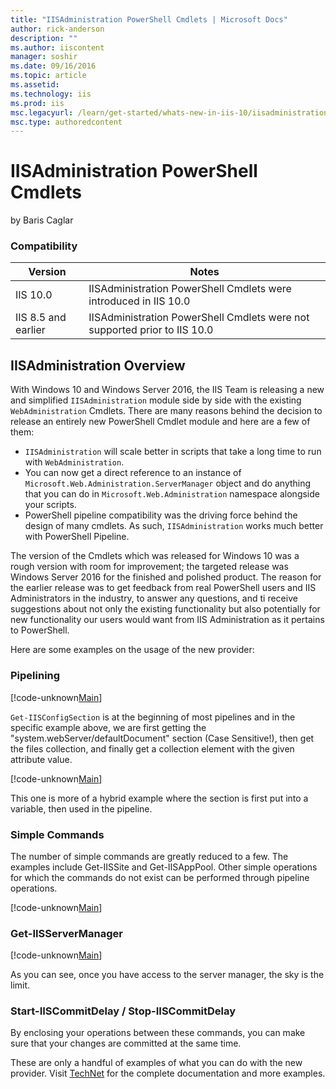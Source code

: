```yaml
---
title: "IISAdministration PowerShell Cmdlets | Microsoft Docs"
author: rick-anderson
description: ""
ms.author: iiscontent
manager: soshir
ms.date: 09/16/2016
ms.topic: article
ms.assetid: 
ms.technology: iis
ms.prod: iis
msc.legacyurl: /learn/get-started/whats-new-in-iis-10/iisadministration-powershell-cmdlets
msc.type: authoredcontent
---
```

IISAdministration PowerShell Cmdlets
====================
by Baris Caglar

### Compatibility


| Version | Notes |
| --- | --- |
| IIS 10.0 | IISAdministration PowerShell Cmdlets were introduced in IIS 10.0 |
| IIS 8.5 and earlier | IISAdministration PowerShell Cmdlets were not supported prior to IIS 10.0 |


## IISAdministration Overview

With Windows 10 and Windows Server 2016, the IIS Team is releasing a new and simplified `IISAdministration` module side by side with the existing `WebAdministration` Cmdlets. There are many reasons behind the decision to release an entirely new PowerShell Cmdlet module and here are a few of them:

- `IISAdministration` will scale better in scripts that take a long time to run with `WebAdministration`.
- You can now get a direct reference to an instance of `Microsoft.Web.Administration.ServerManager` object and do anything that you can do in `Microsoft.Web.Administration` namespace alongside your scripts.
- PowerShell pipeline compatibility was the driving force behind the design of many cmdlets. As such, `IISAdministration` works much better with PowerShell Pipeline.

The version of the Cmdlets which was released for Windows 10 was a rough version with room for improvement; the targeted release was Windows Server 2016 for the finished and polished product. The reason for the earlier release was to get feedback from real PowerShell users and IIS Administrators in the industry, to answer any questions, and ti receive suggestions about not only the existing functionality but also potentially for new functionality our users would want from IIS Administration as it pertains to PowerShell.

Here are some examples on the usage of the new provider:

### Pipelining

[!code-unknown[Main](iisadministration-powershell-cmdlets/samples/sample-134411-1.unknown)]

`Get-IISConfigSection` is at the beginning of most pipelines and in the specific example above, we are first getting the &quot;system.webServer/defaultDocument&quot; section (Case Sensitive!), then get the files collection, and finally get a collection element with the given attribute value.

[!code-unknown[Main](iisadministration-powershell-cmdlets/samples/sample-134411-2.unknown)]

This one is more of a hybrid example where the section is first put into a variable, then used in the pipeline.

### Simple Commands

The number of simple commands are greatly reduced to a few. The examples include Get-IISSite and Get-IISAppPool. Other simple operations for which the commands do not exist can be performed through pipeline operations.

[!code-unknown[Main](iisadministration-powershell-cmdlets/samples/sample-134411-3.unknown)]

### Get-IISServerManager

[!code-unknown[Main](iisadministration-powershell-cmdlets/samples/sample-134411-4.unknown)]

As you can see, once you have access to the server manager, the sky is the limit.

### Start-IISCommitDelay / Stop-IISCommitDelay

By enclosing your operations between these commands, you can make sure that your changes are committed at the same time.

These are only a handful of examples of what you can do with the new provider. Visit [TechNet](https://technet.microsoft.com/en-us/library/mt270166.aspx "IISAdministration") for the complete documentation and more examples.